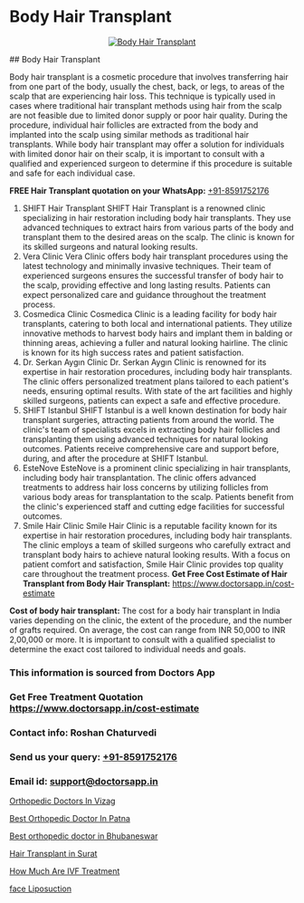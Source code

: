 # Body Hair Transplant

<p align="center">
  <a href="https://doctorsapp.co.in/uploads/treatment_image/Finding%20the%20best%20hair%20clinic.jpg">
    <img src="https://doctorsapp.co.in/treatment/hair-transplant" alt="Body Hair Transplant">
  </a>
</p>
## Body Hair Transplant

Body hair transplant is a cosmetic procedure that involves transferring hair from one part of the body, usually the chest, back, or legs, to areas of the scalp that are experiencing hair loss. This technique is typically used in cases where traditional hair transplant methods using hair from the scalp are not feasible due to limited donor supply or poor hair quality. During the procedure, individual hair follicles are extracted from the body and implanted into the scalp using similar methods as traditional hair transplants. While body hair transplant may offer a solution for individuals with limited donor hair on their scalp, it is important to consult with a qualified and experienced surgeon to determine if this procedure is suitable and safe for each individual case.

**FREE Hair Transplant quotation on your WhatsApp:**  [+91-8591752176](https://api.whatsapp.com/send?phone=8591752176)

1) SHIFT Hair Transplant   SHIFT Hair Transplant is a renowned clinic specializing in hair restoration including body hair transplants. They use advanced techniques to extract hairs from various parts of the body and transplant them to the desired areas on the scalp. The clinic is known for its skilled surgeons and natural looking results.
2) Vera Clinic   Vera Clinic offers body hair transplant procedures using the latest technology and minimally invasive techniques. Their team of experienced surgeons ensures the successful transfer of body hair to the scalp, providing effective and long lasting results. Patients can expect personalized care and guidance throughout the treatment process.
3) Cosmedica Clinic   Cosmedica Clinic is a leading facility for body hair transplants, catering to both local and international patients. They utilize innovative methods to harvest body hairs and implant them in balding or thinning areas, achieving a fuller and natural looking hairline. The clinic is known for its high success rates and patient satisfaction.
4) Dr. Serkan Aygın Clinic   Dr. Serkan Aygın Clinic is renowned for its expertise in hair restoration procedures, including body hair transplants. The clinic offers personalized treatment plans tailored to each patient's needs, ensuring optimal results. With state of the art facilities and highly skilled surgeons, patients can expect a safe and effective procedure.
5) SHIFT Istanbul   SHIFT Istanbul is a well known destination for body hair transplant surgeries, attracting patients from around the world. The clinic's team of specialists excels in extracting body hair follicles and transplanting them using advanced techniques for natural looking outcomes. Patients receive comprehensive care and support before, during, and after the procedure at SHIFT Istanbul.
6) EsteNove   EsteNove is a prominent clinic specializing in hair transplants, including body hair transplantation. The clinic offers advanced treatments to address hair loss concerns by utilizing follicles from various body areas for transplantation to the scalp. Patients benefit from the clinic's experienced staff and cutting edge facilities for successful outcomes.
7) Smile Hair Clinic   Smile Hair Clinic is a reputable facility known for its expertise in hair restoration procedures, including body hair transplants. The clinic employs a team of skilled surgeons who carefully extract and transplant body hairs to achieve natural looking results. With a focus on patient comfort and satisfaction, Smile Hair Clinic provides top quality care throughout the treatment process.
**Get Free Cost Estimate of Hair Transplant from Body Hair Transplant:** https://www.doctorsapp.in/cost-estimate

**Cost of body hair transplant:**
The cost for a body hair transplant in India varies depending on the clinic, the extent of the procedure, and the number of grafts required. On average, the cost can range from INR 50,000 to INR 2,00,000 or more. It is important to consult with a qualified specialist to determine the exact cost tailored to individual needs and goals.

### This information is sourced from Doctors App 
### Get Free Treatment Quotation https://www.doctorsapp.in/cost-estimate
### Contact info: Roshan Chaturvedi 
### Send us your query: [+91-8591752176](https://api.whatsapp.com/send?phone=8591752176) 
### Email id: support@doctorsapp.in

[Orthopedic Doctors In Vizag](https://www.linkedin.com/pulse/orthopedic-doctors-vizag-doctorsappin-lecpc?trackingId=3XZmZBsnU1urzwOTxOjGrQ%3D%3D&lipi=urn%3Ali%3Apage%3Ad_flagship3_company_admin%3BcTUR6naWQkWjeA%2BR15noZQ%3D%3D)

[Best Orthopedic Doctor In Patna](https://www.linkedin.com/pulse/best-orthopedic-doctor-patna-doctorsapp-chittagong-hiwte?trackingId=09ItkcHbLtJ1qnKSBpsf4w%3D%3D&lipi=urn%3Ali%3Apage%3Ad_flagship3_company_admin%3BddPc4oDaSTuh6mJcYb9fAg%3D%3D)

[Best orthopedic doctor in Bhubaneswar](https://medium.com/@manish632504/best-orthopedic-doctor-in-bhubaneswar-f42d000b2769)

[Hair Transplant in Surat](https://medium.com/@devenderrathi97/hair-transplant-in-surat-a3eaaaffd75e)

[How Much Are IVF Treatment](https://doctors-apps.github.io/doctorsapp/how-much-are-ivf-treatment)

[face Liposuction](https://doctors-apps.github.io/doctorsapp/face-liposuction)

